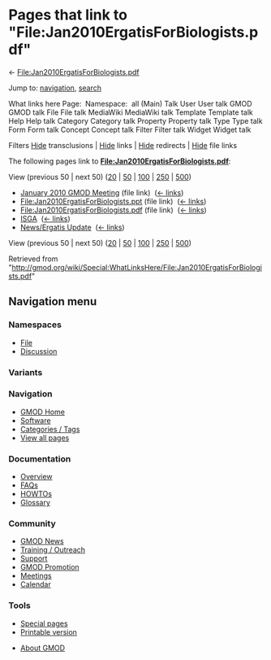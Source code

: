 <div id="mw-page-base" class="noprint">

</div>

<div id="mw-head-base" class="noprint">

</div>

<div id="content" class="mw-body" role="main">

<span id="top"></span>

<div id="mw-js-message" style="display:none;">

</div>



# <span dir="auto">Pages that link to "File:Jan2010ErgatisForBiologists.pdf"</span>

<div id="bodyContent">

<div id="contentSub">

←
[File:Jan2010ErgatisForBiologists.pdf](/wiki/File:Jan2010ErgatisForBiologists.pdf "File:Jan2010ErgatisForBiologists.pdf")

</div>

<div id="jump-to-nav" class="mw-jump">

Jump to: [navigation](#mw-navigation), [search](#p-search)

</div>

<div id="mw-content-text">

What links here Page:  Namespace:  all (Main) Talk User User talk GMOD
GMOD talk File File talk MediaWiki MediaWiki talk Template Template talk
Help Help talk Category Category talk Property Property talk Type Type
talk Form Form talk Concept Concept talk Filter Filter talk Widget
Widget talk

Filters
[Hide](/mediawiki/index.php?title=Special:WhatLinksHere/File:Jan2010ErgatisForBiologists.pdf&hidetrans=1 "Special:WhatLinksHere/File:Jan2010ErgatisForBiologists.pdf")
transclusions \|
[Hide](/mediawiki/index.php?title=Special:WhatLinksHere/File:Jan2010ErgatisForBiologists.pdf&hidelinks=1 "Special:WhatLinksHere/File:Jan2010ErgatisForBiologists.pdf")
links \|
[Hide](/mediawiki/index.php?title=Special:WhatLinksHere/File:Jan2010ErgatisForBiologists.pdf&hideredirs=1 "Special:WhatLinksHere/File:Jan2010ErgatisForBiologists.pdf")
redirects \|
[Hide](/mediawiki/index.php?title=Special:WhatLinksHere/File:Jan2010ErgatisForBiologists.pdf&hideimages=1 "Special:WhatLinksHere/File:Jan2010ErgatisForBiologists.pdf")
file links

The following pages link to
**[File:Jan2010ErgatisForBiologists.pdf](/wiki/File:Jan2010ErgatisForBiologists.pdf "File:Jan2010ErgatisForBiologists.pdf")**:

View (previous 50 \| next 50)
([20](/mediawiki/index.php?title=Special:WhatLinksHere/File:Jan2010ErgatisForBiologists.pdf&limit=20 "Special:WhatLinksHere/File:Jan2010ErgatisForBiologists.pdf")
\|
[50](/mediawiki/index.php?title=Special:WhatLinksHere/File:Jan2010ErgatisForBiologists.pdf&limit=50 "Special:WhatLinksHere/File:Jan2010ErgatisForBiologists.pdf")
\|
[100](/mediawiki/index.php?title=Special:WhatLinksHere/File:Jan2010ErgatisForBiologists.pdf&limit=100 "Special:WhatLinksHere/File:Jan2010ErgatisForBiologists.pdf")
\|
[250](/mediawiki/index.php?title=Special:WhatLinksHere/File:Jan2010ErgatisForBiologists.pdf&limit=250 "Special:WhatLinksHere/File:Jan2010ErgatisForBiologists.pdf")
\|
[500](/mediawiki/index.php?title=Special:WhatLinksHere/File:Jan2010ErgatisForBiologists.pdf&limit=500 "Special:WhatLinksHere/File:Jan2010ErgatisForBiologists.pdf"))

- [January 2010 GMOD
  Meeting](/wiki/January_2010_GMOD_Meeting "January 2010 GMOD Meeting")
  (file link) ‎ <span class="mw-whatlinkshere-tools">([←
  links](/mediawiki/index.php?title=Special:WhatLinksHere&target=January+2010+GMOD+Meeting "Special:WhatLinksHere"))</span>
- [File:Jan2010ErgatisForBiologists.ppt](/wiki/File:Jan2010ErgatisForBiologists.ppt "File:Jan2010ErgatisForBiologists.ppt")
  (file link) ‎ <span class="mw-whatlinkshere-tools">([←
  links](/mediawiki/index.php?title=Special:WhatLinksHere&target=File%3AJan2010ErgatisForBiologists.ppt "Special:WhatLinksHere"))</span>
- [File:Jan2010ErgatisForBiologists.pdf](/wiki/File:Jan2010ErgatisForBiologists.pdf "File:Jan2010ErgatisForBiologists.pdf")
  (file link) ‎ <span class="mw-whatlinkshere-tools">([←
  links](/mediawiki/index.php?title=Special:WhatLinksHere&target=File%3AJan2010ErgatisForBiologists.pdf "Special:WhatLinksHere"))</span>
- [ISGA](/wiki/ISGA "ISGA") ‎ <span class="mw-whatlinkshere-tools">([←
  links](/mediawiki/index.php?title=Special:WhatLinksHere&target=ISGA "Special:WhatLinksHere"))</span>
- [News/Ergatis Update](/wiki/News/Ergatis_Update "News/Ergatis Update")
  ‎ <span class="mw-whatlinkshere-tools">([←
  links](/mediawiki/index.php?title=Special:WhatLinksHere&target=News%2FErgatis+Update "Special:WhatLinksHere"))</span>

View (previous 50 \| next 50)
([20](/mediawiki/index.php?title=Special:WhatLinksHere/File:Jan2010ErgatisForBiologists.pdf&limit=20 "Special:WhatLinksHere/File:Jan2010ErgatisForBiologists.pdf")
\|
[50](/mediawiki/index.php?title=Special:WhatLinksHere/File:Jan2010ErgatisForBiologists.pdf&limit=50 "Special:WhatLinksHere/File:Jan2010ErgatisForBiologists.pdf")
\|
[100](/mediawiki/index.php?title=Special:WhatLinksHere/File:Jan2010ErgatisForBiologists.pdf&limit=100 "Special:WhatLinksHere/File:Jan2010ErgatisForBiologists.pdf")
\|
[250](/mediawiki/index.php?title=Special:WhatLinksHere/File:Jan2010ErgatisForBiologists.pdf&limit=250 "Special:WhatLinksHere/File:Jan2010ErgatisForBiologists.pdf")
\|
[500](/mediawiki/index.php?title=Special:WhatLinksHere/File:Jan2010ErgatisForBiologists.pdf&limit=500 "Special:WhatLinksHere/File:Jan2010ErgatisForBiologists.pdf"))

</div>

<div class="printfooter">

Retrieved from
"<http://gmod.org/wiki/Special:WhatLinksHere/File:Jan2010ErgatisForBiologists.pdf>"

</div>

<div id="catlinks" class="catlinks catlinks-allhidden">

</div>

<div class="visualClear">

</div>

</div>

</div>

<div id="mw-navigation">

## Navigation menu

<div id="mw-head">



<div id="left-navigation">

<div id="p-namespaces" class="vectorTabs" role="navigation"
aria-labelledby="p-namespaces-label">

### Namespaces

- <span id="ca-nstab-image"><a href="/wiki/File:Jan2010ErgatisForBiologists.pdf" accesskey="c"
  title="View the file page [c]">File</a></span>
- <span id="ca-talk"><a
  href="/mediawiki/index.php?title=File_talk:Jan2010ErgatisForBiologists.pdf&amp;action=edit&amp;redlink=1"
  accesskey="t"
  title="Discussion about the content page [t]">Discussion</a></span>

</div>

<div id="p-variants" class="vectorMenu emptyPortlet" role="navigation"
aria-labelledby="p-variants-label">

### 

### Variants[](#)

<div class="menu">

</div>

</div>

</div>





</div>

</div>

</div>

<div id="mw-panel">

<div id="p-logo" role="banner">

<a href="/wiki/Main_Page"
style="background-image: url(http://gmod.org/images/GMOD-cogs.png);"
title="Visit the main page"></a>

</div>

<div id="p-Navigation" class="portal" role="navigation"
aria-labelledby="p-Navigation-label">

### Navigation

<div class="body">

- <span id="n-GMOD-Home">[GMOD Home](/wiki/Main_Page)</span>
- <span id="n-Software">[Software](/wiki/GMOD_Components)</span>
- <span id="n-Categories-.2F-Tags">[Categories /
  Tags](/wiki/Categories)</span>
- <span id="n-View-all-pages">[View all
  pages](/wiki/Special:AllPages)</span>

</div>

</div>

<div id="p-Documentation" class="portal" role="navigation"
aria-labelledby="p-Documentation-label">

### Documentation

<div class="body">

- <span id="n-Overview">[Overview](/wiki/Overview)</span>
- <span id="n-FAQs">[FAQs](/wiki/Category:FAQ)</span>
- <span id="n-HOWTOs">[HOWTOs](/wiki/Category:HOWTO)</span>
- <span id="n-Glossary">[Glossary](/wiki/Glossary)</span>

</div>

</div>

<div id="p-Community" class="portal" role="navigation"
aria-labelledby="p-Community-label">

### Community

<div class="body">

- <span id="n-GMOD-News">[GMOD News](/wiki/GMOD_News)</span>
- <span id="n-Training-.2F-Outreach">[Training /
  Outreach](/wiki/Training_and_Outreach)</span>
- <span id="n-Support">[Support](/wiki/Support)</span>
- <span id="n-GMOD-Promotion">[GMOD
  Promotion](/wiki/GMOD_Promotion)</span>
- <span id="n-Meetings">[Meetings](/wiki/Meetings)</span>
- <span id="n-Calendar">[Calendar](/wiki/Calendar)</span>

</div>

</div>

<div id="p-tb" class="portal" role="navigation"
aria-labelledby="p-tb-label">

### Tools

<div class="body">

- <span id="t-specialpages"><a href="/wiki/Special:SpecialPages" accesskey="q"
  title="A list of all special pages [q]">Special pages</a></span>
- <span id="t-print"><a
  href="/mediawiki/index.php?title=Special:WhatLinksHere/File:Jan2010ErgatisForBiologists.pdf&amp;printable=yes"
  rel="alternate" accesskey="p"
  title="Printable version of this page [p]">Printable version</a></span>

</div>

</div>

</div>

</div>

<div id="footer" role="contentinfo">

- <span id="footer-places-about">[About
  GMOD](/wiki/GMOD:About "GMOD:About")</span>

<!-- -->






</div>
